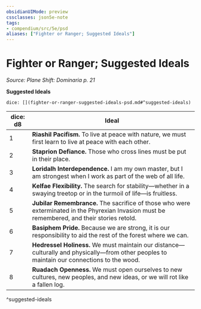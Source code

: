 ```yaml
---
obsidianUIMode: preview
cssclasses: json5e-note
tags:
- compendium/src/5e/psd
aliases: ["Fighter or Ranger; Suggested Ideals"]
---
```

# Fighter or Ranger; Suggested Ideals
*Source: Plane Shift: Dominaria p. 21* 

**Suggested Ideals**

`dice: [](fighter-or-ranger-suggested-ideals-psd.md#^suggested-ideals)`

| dice: d8 | Ideal |
|----------|-------|
| 1 | **Riashil Pacifism.** To live at peace with nature, we must first learn to live at peace with each other. |
| 2 | **Staprion Defiance.** Those who cross lines must be put in their place. |
| 3 | **Loridalh Interdependence.** I am my own master, but I am strongest when I work as part of the web of all life. |
| 4 | **Kelfae Flexibility.** The search for stability—whether in a swaying treetop or in the turmoil of life—is fruitless. |
| 5 | **Jubilar Remembrance.** The sacrifice of those who were exterminated in the Phyrexian Invasion must be remembered, and their stories retold. |
| 6 | **Basiphem Pride.** Because we are strong, it is our responsibility to aid the rest of the forest where we can. |
| 7 | **Hedressel Holiness.** We must maintain our distance—culturally and physically—from other peoples to maintain our connections to the wood. |
| 8 | **Ruadach Openness.** We must open ourselves to new cultures, new peoples, and new ideas, or we will rot like a fallen log. |
^suggested-ideals